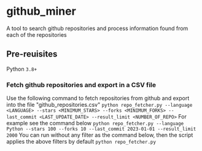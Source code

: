 # github_miner
A tool to search github repositories and process information found from each of the repositories

## Pre-reuisites
Python `3.8+`

### Fetch github repositories and export in a CSV file
Use the following command to fetch repositories from github and export into the file "github_repositories.csv"
`python repo_fetcher.py --language <LANGUAGE> --stars <MINIMUM_STARS> --forks <MINIMUM_FORKS> --last_commit <LAST_UPDATE_DATE> --result_limit <NUMBER_OF_REPO>`
For example see the command below
`python repo_fetcher.py --language Python --stars 100 --forks 10 --last_commit 2023-01-01 --result_limit 2000`
You can run without any filter as the command below, then the script applies the above filters by default
`python repo_fetcher.py`
